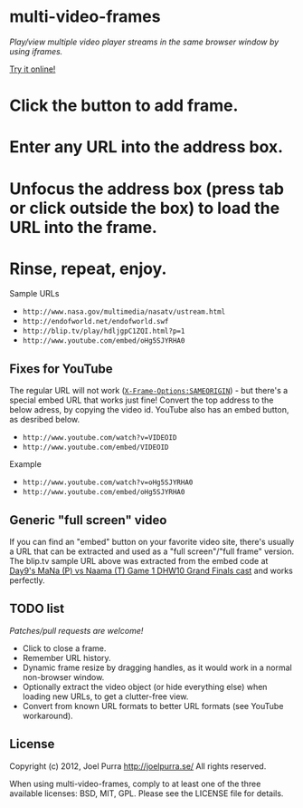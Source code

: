 # multi-video-frames
*Play/view multiple video player streams in the same browser window by using iframes.*

[Try it online!](http://joelpurra.com/projects/multi-video-frames/)

# Click the button to add frame.
# Enter any URL into the address box.
# Unfocus the address box (press tab or click outside the box) to load the URL into the frame.
# Rinse, repeat, enjoy.

Sample URLs
* `http://www.nasa.gov/multimedia/nasatv/ustream.html`
* `http://endofworld.net/endofworld.swf`
* `http://blip.tv/play/hdljgpC1ZQI.html?p=1`
* `http://www.youtube.com/embed/oHg5SJYRHA0`

## Fixes for YouTube
The regular URL will not work ([`X-Frame-Options:SAMEORIGIN`](https://google.com/?q=X-Frame-Options:SAMEORIGIN)) - but there's a special embed URL that works just fine! Convert the top address to the below adress, by copying the video id. YouTube also has an embed button, as desribed below.

* `http://www.youtube.com/watch?v=VIDEOID`
* `http://www.youtube.com/embed/VIDEOID`

Example

* `http://www.youtube.com/watch?v=oHg5SJYRHA0`
* `http://www.youtube.com/embed/oHg5SJYRHA0`

## Generic "full screen" video

If you can find an "embed" button on your favorite video site, there's usually a URL that can be extracted and used as a "full screen"/"full frame" version. The blip.tv sample URL above was extracted from the embed code at [Day9's MaNa (P) vs Naama (T) Game 1 DHW10 Grand Finals cast](http://blip.tv/day9tv/mana-p-vs-naama-t-game-1-grand-finals-dreamhack-steelseries-tournament-4463233) and works perfectly.

## TODO list
*Patches/pull requests are welcome!*

* Click to close a frame.
* Remember URL history.
* Dynamic frame resize by dragging handles, as it would work in a normal non-browser window.
* Optionally extract the video object (or hide everything else) when loading new URLs, to get a clutter-free view.
* Convert from known URL formats to better URL formats (see YouTube workaround).

## License
Copyright (c) 2012, Joel Purra <http://joelpurra.se/>
All rights reserved.

When using multi-video-frames, comply to at least one of the three available licenses: BSD, MIT, GPL.
Please see the LICENSE file for details.
